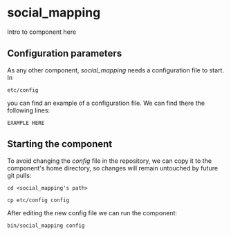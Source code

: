 # social_mapping
Intro to component here


## Configuration parameters
As any other component, *social_mapping* needs a configuration file to start. In
```
etc/config
```
you can find an example of a configuration file. We can find there the following lines:
```
EXAMPLE HERE
```

## Starting the component
To avoid changing the *config* file in the repository, we can copy it to the component's home directory, so changes will remain untouched by future git pulls:

```
cd <social_mapping's path> 
```
```
cp etc/config config
```

After editing the new config file we can run the component:

```
bin/social_mapping config
```
